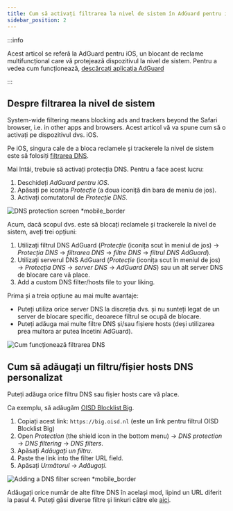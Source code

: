 ```yaml
---
title: Cum să activați filtrarea la nivel de sistem în AdGuard pentru iOS
sidebar_position: 2
---
```


:::info

Acest articol se referă la AdGuard pentru iOS, un blocant de reclame multifuncțional care vă protejează dispozitivul la nivel de sistem. Pentru a vedea cum funcționează, [descărcați aplicația AdGuard](https://agrd.io/download-kb-adblock)

:::

## Despre filtrarea la nivel de sistem

System-wide filtering means blocking ads and trackers beyond the Safari browser, i.e. in other apps and browsers. Acest articol vă va spune cum să o activați pe dispozitivul dvs. iOS.

Pe iOS, singura cale de a bloca reclamele și trackerele la nivel de sistem este să folosiți [filtrarea DNS](https://adguard-dns.io/kb/general/dns-filtering/).

Mai întâi, trebuie să activați protecția DNS. Pentru a face acest lucru:

1. Deschideți *AdGuard pentru iOS*.
2. Apăsați pe iconița *Protecție* (a doua iconiță din bara de meniu de jos).
3. Activați comutatorul de *Protecție DNS*.

![DNS protection screen *mobile_border](https://cdn.adtidy.org/public/Adguard/Blog/ios_dns_protection.PNG)

Acum, dacă scopul dvs. este să blocați reclamele și trackerele la nivel de sistem, aveți trei opțiuni:

 1. Utilizați filtrul DNS AdGuard (*Protecție* (iconița scut în meniul de jos) → *Protecția DNS* → *filtrarea DNS* → *filtre DNS* → *filtrul DNS AdGuard*).
 2. Utilizați serverul DNS AdGuard (*Protecție* (iconița scut în meniul de jos) → *Protecția DNS* → *server DNS* → *AdGuard DNS*) sau un alt server DNS de blocare care vă place.
 3. Add a custom DNS filter/hosts file to your liking.

Prima și a treia opțiune au mai multe avantaje:

- Puteți utiliza orice server DNS la discreția dvs. și nu sunteți legat de un server de blocare specific, deoarece filtrul se ocupă de blocare.
- Puteți adăuga mai multe filtre DNS și/sau fișiere hosts (deși utilizarea prea multora ar putea încetini AdGuard).

![Cum funcționează filtrarea DNS](https://cdn.adtidy.org/public/Adguard/kb/DNS_filtering/how_dns_filtering_works_en.png)

## Cum să adăugați un filtru/fișier hosts DNS personalizat

Puteți adăuga orice filtru DNS sau fișier hosts care vă place.

Ca exemplu, să adăugăm [OISD Blocklist Big](https://oisd.nl/).

1. Copiați acest link: `https://big.oisd.nl` (este un link pentru filtrul OISD Blocklist Big)
2. Open *Protection* (the shield icon in the bottom menu) → *DNS protection* → *DNS filtering* → *DNS filters*.
3. Apăsați *Adăugați un filtru*.
4. Paste the link into the filter URL field.
5. Apăsați *Următorul* → *Adăugați*.

![Adding a DNS filter screen *mobile_border](https://cdn.adtidy.org/blog/new/ot4okIMGD236EB8905471.jpeg)

Adăugați orice număr de alte filtre DNS în același mod, lipind un URL diferit la pasul 4. Puteți găsi diverse filtre și linkuri către ele [aici](https://filterlists.com).
